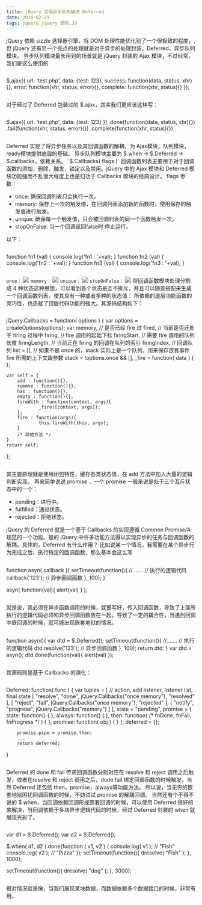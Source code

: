 ```yaml
---
title: jQuery 实现异步队列模块 Deferred
date: 2016-02-29
tags: jquery,jquery 源码,JS
---
```


jQuery 依赖 sizzle 选择器引擎，将 DOM 处理性能优化到了一个很极致的程度，,但 jQuery 还有另一个亮点的处理就是对于异步的处理封装，Deferred，异步队列模块。 异步队列模块最长用到的场景就是 jQuery 封装的 Ajax 模块，不过经常，我们是这么使用的

```
```
$.ajax({
        url: 'test.php',
        data: {test: 123},
        success: function(data, status, xhr){},
        error: function(xhr, status, error){},
        complete: function(xhr, status){}
});
```
```

对于经过了 Deferred 包装过的 $.ajax，其实我们更应该这样写：

```
```
$.ajax({
        url: 'test.php',
        data: {test: 123}
})
.done(function(data, status, xhr){})
.fail(function(xhr, status, error){})
.complete(function(xhr, status){})
```
```

Deferred 实现了将异步任务以及其回调函数的解耦，为 Ajax模块，队列模块，ready模块提供底层的基础。 异步队列模块主要为 $.when -> $.Deferred -> $.callbacks，依赖关系。 `$.Callbacks( flags )` 回调函数列表主要用于对于回调函数的添加，删除，触发，锁定以及禁用。jQuery 中的 Ajax 模块和 Deferred 模块功能强而不乱很大程度上也是归功于 Callbacks 模块的经典设计。 flags 参数：

*   once: 确保回调列表只会执行一次。
*   memory: 保存上一次的触发值，在回调列表添加新的函数时，使用保存的触发值进行触发。
*   unique: 确保每一个触发值，只会被回调列表的同一个函数触发一次。
*   stopOnFalse: 当一个回调返回false时 停止运行。

以下：

```
```
function fn1 (val) {
        console.log('fn1 : '+val);
}
function fn2 (val) {
        console.log('fn2 : '+val);
}
function fn3 (val) {
        console.log('fn3 : '+val);
}
```
```

`once：` ![](http://blog.chinaunix.net/attachment/201602/29/26672038_1456754259nLf8.png) `memory：` ![](http://blog.chinaunix.net/attachment/201602/29/26672038_1456754280EOuw.png) `unique：` ![](http://blog.chinaunix.net/attachment/201602/29/26672038_14567543041rKg.png) `stopOnFalse：` ![](http://blog.chinaunix.net/attachment/201602/29/26672038_1456754329tJXK.png) 将回调函数模块处理分割成 4 种状态这种思想，可以看到各个状态是互不排斥，并且可以随意搭配来生成一个回调函数列表，使其具有一种或者多种的状态值： 所依赖的底层功能函数的灵巧性，也造就了顶层代码功能的强大。其源码结构如下：

```
```
jQuery.Callbacks = function( options ) {
    var options = createOptions(options);
    var memory,
        // 是否已经 fire 过
        fired,
        // 当前是否还处于 firing 过程中
        firing,
        // fire 调用的起始下标
        firingStart,
        // 需要 fire 调用的队列长度
        firingLength,
        // 当前正在 firing 的回调在队列的索引
        firingIndex,
        // 回调队列
        list = [],
        // 如果不是 once 的，stack 实际上是一个队列，用来保存嵌套事件 fire 所需的上下文跟参数
        stack = !options.once && [],
        _fire = function( data ) {
        };

    var self = {
        add : function(){},
        remove : function(){},
        has : function(){},
        empty : function(){},
        fireWith : function(context, args){
                _fire([context, args]);
        };
        fire : function(args){
                this.fireWith(this, args);
        }
        /* 其他方法 */
    }
    return self;
};
```
```

其主要原理就是使用闭包特性，缓存各类状态值，在 add 方法中加入大量的逻辑判断实现。 再来简单说说 promise ，一个 promise 一般来说是处于三个互斥状态中的一个：

*   pending：进行中。
*   fulfilled：通过状态。
*   rejected：拒绝状态。

jQuery 的 Deferred 就是一个基于 Callbacks 的实现遵循 Common Promise/A 规范的一个功能。是的 jQuery 中许多功能方法得以实现异步的任务与回调函数的解耦。具体的，Deferred 有什么作用？ 比如说某一个情况，我需要在某个异步行为完成之后，执行特定的回调函数，那么基本会这么写

```
```
function asyn( callback ){
        setTimeout(function(){
                //....... // 执行的逻辑代码
                callback('123'); // 异步回调函数
        }, 100);
}

asyn( function(val){ alert(val) } );
```
```

就是说，我必须在异步函数调用的时候，就要写好，传入回调函数，导致了上面所执行的逻辑代码必须和异步回调函数放在一起，导致了一定的耦合性，当遇到回调中嵌回调的时候，就可能出现嵌套地狱的情况。

```
```
function asyn(){
        var dtd = $.Deferred();
        setTimeout(function(){
                //....... // 执行的逻辑代码
                dtd.resolve('123'); // 异步回调函数
        }, 100);
        return dtd;
}
var dtd = asyn();
dtd.done(function(val){ alert(val) });
```
```

其源码则是基于 Callbacks 的演化：

```
```
Deferred: function( func ) {
        var tuples = [
                        // action, add listener, listener list, final state
                        [ "resolve", "done", jQuery.Callbacks("once memory"), "resolved" ],
                        [ "reject", "fail", jQuery.Callbacks("once memory"), "rejected" ],
                        [ "notify", "progress", jQuery.Callbacks("memory") ]
                ],
                state = "pending",
                promise = {
                        state: function() {
                        },
                        always: function() {
                        },
                        then: function( /* fnDone, fnFail, fnProgress */ ) {
                        },
                        promise: function( obj ) {
                        }
                },
                deferred = {};

        promise.pipe = promise.then;
        ...
        return deferred;
}
```
```

Deferred 的 done 和 fail 传递回调函数分别对应在 resolve 和 reject 调用之后触发，或者在resolve 和 reject 调用之后，done fail 绑定回调函数的时候触发。当然 Deferred 还包括 then，promise，always等功能方法。 所以说，当无穷的嵌套地狱困扰回调函数的时候，不妨试试 promise 的解耦回调。 当然还有个不得不说的 $.when，当回调依赖回调形成嵌套回调的时候，可以使用 Deferred 很好的来解决，当回调依赖于多块异步逻辑代码的时候，经过 Deferred 封装的 when 就展现光彩了。

```
```
var d1 = $.Deferred();
var d2 = $.Deferred();

$.when( d1, d2 ).done(function ( v1, v2 ) {
        console.log( v1 ); // "Fish"
        console.log( v2 ); // "Pizza"
});
setTimeout(function(){
        dresolve( "Fish" );
}, 1000);

setTimeout(function(){
        dresolve( "dog" );
}, 3000);
```
```

很对情况就是像，当我们展现某块数据，而数据依赖多个数据接口的时候，非常有用。